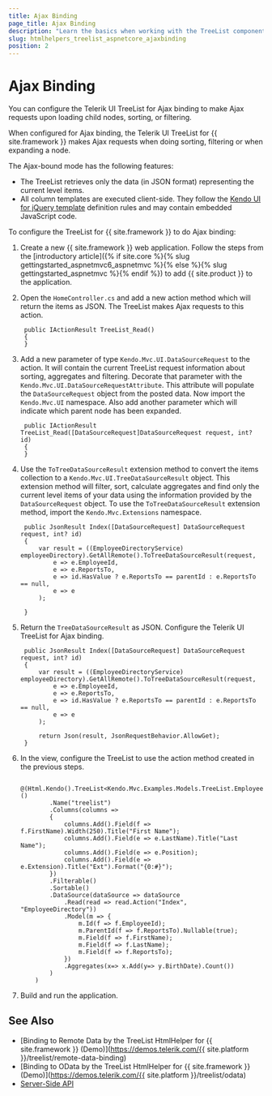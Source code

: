 ```yaml
---
title: Ajax Binding
page_title: Ajax Binding
description: "Learn the basics when working with the TreeList component for {{ site.framework }}."
slug: htmlhelpers_treelist_aspnetcore_ajaxbinding
position: 2
---
```


# Ajax Binding

You can configure the Telerik UI TreeList for Ajax binding to make Ajax requests upon loading child nodes, sorting, or filtering.

When configured for Ajax binding, the Telerik UI TreeList for {{ site.framework }} makes Ajax requests when doing sorting, filtering or when expanding a node.

The Ajax-bound mode has the following features:
- The TreeList retrieves only the data (in JSON format) representing the current level items.
- All column templates are executed client-side. They follow the [Kendo UI for jQuery template](https://docs.telerik.com/kendo-ui/framework/templates/overview) definition rules and may contain embedded JavaScript code.

To configure the TreeList for {{ site.framework }} to do Ajax binding:

1. Create a new {{ site.framework }} web application. Follow the steps from the [introductory article]({% if site.core %}{% slug gettingstarted_aspnetmvc6_aspnetmvc %}{% else %}{% slug gettingstarted_aspnetmvc %}{% endif %}) to add {{ site.product }} to the application.
1. Open the `HomeController.cs` and add a new action method which will return the items as JSON. The TreeList makes Ajax requests to this action.

        public IActionResult TreeList_Read()
        {
        }

1. Add a new parameter of type `Kendo.Mvc.UI.DataSourceRequest` to the action. It will contain the current TreeList request information about sorting, aggregates and filtering. Decorate that parameter with the `Kendo.Mvc.UI.DataSourceRequestAttribute`. This attribute will populate the `DataSourceRequest` object from the posted data. Now import the `Kendo.Mvc.UI` namespace. Also add another parameter which will indicate which parent node has been expanded.

        public IActionResult TreeList_Read([DataSourceRequest]DataSourceRequest request, int? id)
        {
        }

1. Use the `ToTreeDataSourceResult` extension method to convert the items collection to a `Kendo.Mvc.UI.TreeDataSourceResult` object. This extension method will filter, sort, calculate aggregates and find only the current level items of your data using the information provided by the `DataSourceRequest` object. To use the `ToTreeDataSourceResult` extension method, import the `Kendo.Mvc.Extensions` namespace.

        public JsonResult Index([DataSourceRequest] DataSourceRequest request, int? id)
        {
            var result = ((EmployeeDirectoryService) employeeDirectory).GetAllRemote().ToTreeDataSourceResult(request,
                e => e.EmployeeId,
                e => e.ReportsTo,
                e => id.HasValue ? e.ReportsTo == parentId : e.ReportsTo == null,
                e => e
            );

        }

1. Return the `TreeDataSourceResult` as JSON. Configure the Telerik UI TreeList for Ajax binding.

        public JsonResult Index([DataSourceRequest] DataSourceRequest request, int? id)
        {
            var result = ((EmployeeDirectoryService) employeeDirectory).GetAllRemote().ToTreeDataSourceResult(request,
                e => e.EmployeeId,
                e => e.ReportsTo,
                e => id.HasValue ? e.ReportsTo == parentId : e.ReportsTo == null,
                e => e
            );

            return Json(result, JsonRequestBehavior.AllowGet);
        }

1. In the view, configure the TreeList to use the action method created in the previous steps.

    ```HtmlHelper
        @(Html.Kendo().TreeList<Kendo.Mvc.Examples.Models.TreeList.EmployeeDirectoryRemoteModel>()
            .Name("treelist")
            .Columns(columns =>
            {
                columns.Add().Field(f => f.FirstName).Width(250).Title("First Name");
                columns.Add().Field(e => e.LastName).Title("Last Name");
                columns.Add().Field(e => e.Position);
                columns.Add().Field(e => e.Extension).Title("Ext").Format("{0:#}");
            })
            .Filterable()
            .Sortable()
            .DataSource(dataSource => dataSource
                .Read(read => read.Action("Index", "EmployeeDirectory"))
                .Model(m => {
                    m.Id(f => f.EmployeeId);
                    m.ParentId(f => f.ReportsTo).Nullable(true);
                    m.Field(f => f.FirstName);
                    m.Field(f => f.LastName);
                    m.Field(f => f.ReportsTo);
                })
                .Aggregates(x=> x.Add(y=> y.BirthDate).Count())
            )
        )
    ```

1. Build and run the application.

## See Also

* [Binding to Remote Data by the TreeList HtmlHelper for {{ site.framework }} (Demo)](https://demos.telerik.com/{{ site.platform }}/treelist/remote-data-binding)
* [Binding to OData by the TreeList HtmlHelper for {{ site.framework }} (Demo)](https://demos.telerik.com/{{ site.platform }}/treelist/odata)
* [Server-Side API](/api/treelist)
